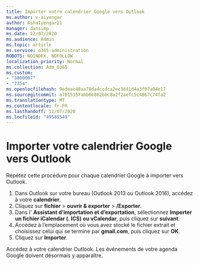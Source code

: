 ```yaml
---
title: Importer votre calendrier Google vers Outlook
ms.author: v-aiyengar
author: AshaIyengar21
manager: dansimp
ms.date: 12/07/2020
ms.audience: Admin
ms.topic: article
ms.service: o365-administration
ROBOTS: NOINDEX, NOFOLLOW
localization_priority: Normal
ms.collection: Adm_O365
ms.custom:
- "3800007"
- "7354"
ms.openlocfilehash: 9edeac48aa78da4ccdca2ec3641d4a3f07a04e17
ms.sourcegitcommit: a7b15357abb6e802bbc8a2f2aefc5c4867c74fa2
ms.translationtype: MT
ms.contentlocale: fr-FR
ms.lasthandoff: 12/07/2020
ms.locfileid: "49585549"
---
```

# <a name="import-your-google-calendar-to-outlook"></a>Importer votre calendrier Google vers Outlook

Répétez cette procédure pour chaque calendrier Google à importer vers Outlook.

1. Dans Outlook sur votre bureau (Outlook 2013 ou Outlook 2016), accédez à votre **calendrier**.
1. Cliquez sur **fichier**  >  **ouvrir & exporter**  >  **/Exporter**.
1. Dans l' **Assistant d’importation et d’exportation**, sélectionnez **Importer un fichier iCalendar (. ICS) ou vCalendar**, puis cliquez sur **suivant**.
1. Accédez à l’emplacement où vous avez stocké le fichier extrait et choisissez celui qui se termine par **gmail.com**, puis cliquez sur **OK**.
1. Cliquez sur **Importer**.

Accédez à votre calendrier Outlook. Les événements de votre agenda Google doivent désormais y apparaître.
